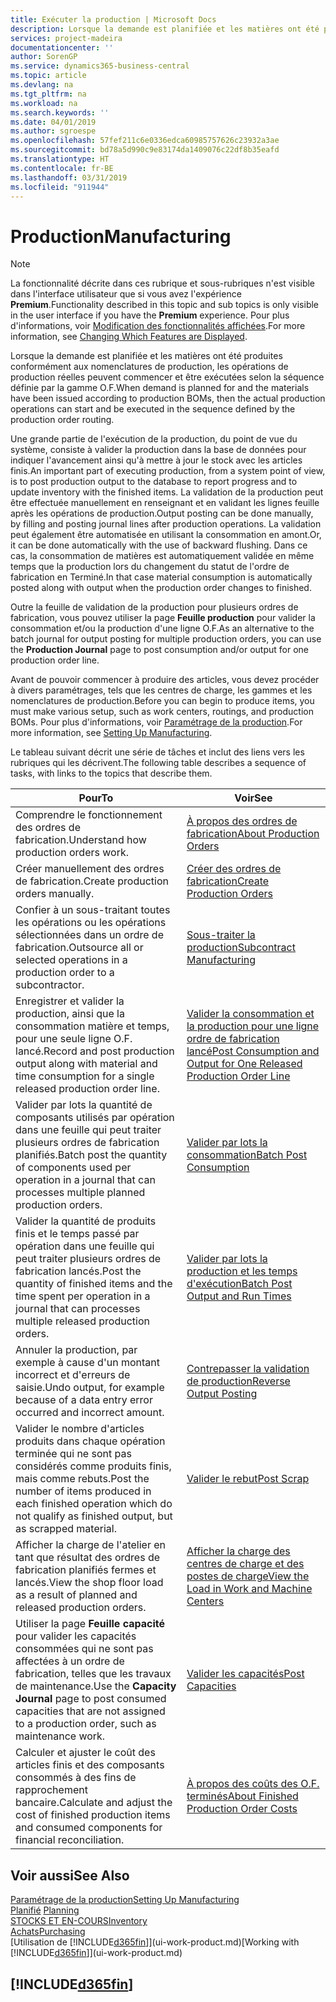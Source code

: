 ```yaml
---
title: Exécuter la production | Microsoft Docs
description: Lorsque la demande est planifiée et les matières ont été produites conformément aux nomenclatures de production, les opérations de production réelles peuvent commencer et être exécutées selon la séquence définie par la gamme O.F.
services: project-madeira
documentationcenter: ''
author: SorenGP
ms.service: dynamics365-business-central
ms.topic: article
ms.devlang: na
ms.tgt_pltfrm: na
ms.workload: na
ms.search.keywords: ''
ms.date: 04/01/2019
ms.author: sgroespe
ms.openlocfilehash: 57fef211c6e0336edca60985757626c23932a3ae
ms.sourcegitcommit: bd78a5d990c9e83174da1409076c22df8b35eafd
ms.translationtype: HT
ms.contentlocale: fr-BE
ms.lasthandoff: 03/31/2019
ms.locfileid: "911944"
---
```

# <a name="manufacturing"></a><span data-ttu-id="7c695-103">Production</span><span class="sxs-lookup"><span data-stu-id="7c695-103">Manufacturing</span></span>
> [!NOTE]
> <span data-ttu-id="7c695-104">La fonctionnalité décrite dans ces rubrique et sous-rubriques n'est visible dans l'interface utilisateur que si vous avez l'expérience **Premium**.</span><span class="sxs-lookup"><span data-stu-id="7c695-104">Functionality described in this topic and sub topics is only visible in the user interface if you have the **Premium** experience.</span></span> <span data-ttu-id="7c695-105">Pour plus d'informations, voir [Modification des fonctionnalités affichées](ui-experiences.md).</span><span class="sxs-lookup"><span data-stu-id="7c695-105">For more information, see [Changing Which Features are Displayed](ui-experiences.md).</span></span>

<span data-ttu-id="7c695-106">Lorsque la demande est planifiée et les matières ont été produites conformément aux nomenclatures de production, les opérations de production réelles peuvent commencer et être exécutées selon la séquence définie par la gamme O.F.</span><span class="sxs-lookup"><span data-stu-id="7c695-106">When demand is planned for and the materials have been issued according to production BOMs, then the actual production operations can start and be executed in the sequence defined by the production order routing.</span></span>  

<span data-ttu-id="7c695-107">Une grande partie de l'exécution de la production, du point de vue du système, consiste à valider la production dans la base de données pour indiquer l'avancement ainsi qu'à mettre à jour le stock avec les articles finis.</span><span class="sxs-lookup"><span data-stu-id="7c695-107">An important part of executing production, from a system point of view, is to post production output to the database to report progress and to update inventory with the finished items.</span></span> <span data-ttu-id="7c695-108">La validation de la production peut être effectuée manuellement en renseignant et en validant les lignes feuille après les opérations de production.</span><span class="sxs-lookup"><span data-stu-id="7c695-108">Output posting can be done manually, by filling and posting journal lines after production operations.</span></span> <span data-ttu-id="7c695-109">La validation peut également être automatisée en utilisant la consommation en amont.</span><span class="sxs-lookup"><span data-stu-id="7c695-109">Or, it can be done automatically with the use of backward flushing.</span></span> <span data-ttu-id="7c695-110">Dans ce cas, la consommation de matières est automatiquement validée en même temps que la production lors du changement du statut de l'ordre de fabrication en Terminé.</span><span class="sxs-lookup"><span data-stu-id="7c695-110">In that case material consumption is automatically posted along with output when the production order changes to finished.</span></span>  

<span data-ttu-id="7c695-111">Outre la feuille de validation de la production pour plusieurs ordres de fabrication, vous pouvez utiliser la page **Feuille production** pour valider la consommation et/ou la production d'une ligne O.F.</span><span class="sxs-lookup"><span data-stu-id="7c695-111">As an alternative to the batch journal for output posting for multiple production orders, you can use the **Production Journal** page to post consumption and/or output for one production order line.</span></span>

<span data-ttu-id="7c695-112">Avant de pouvoir commencer à produire des articles, vous devez procéder à divers paramétrages, tels que les centres de charge, les gammes et les nomenclatures de production.</span><span class="sxs-lookup"><span data-stu-id="7c695-112">Before you can begin to produce items, you must make various setup, such as work centers, routings, and production BOMs.</span></span> <span data-ttu-id="7c695-113">Pour plus d'informations, voir [Paramétrage de la production](production-configure-production-processes.md).</span><span class="sxs-lookup"><span data-stu-id="7c695-113">For more information, see [Setting Up Manufacturing](production-configure-production-processes.md).</span></span>

<span data-ttu-id="7c695-114">Le tableau suivant décrit une série de tâches et inclut des liens vers les rubriques qui les décrivent.</span><span class="sxs-lookup"><span data-stu-id="7c695-114">The following table describes a sequence of tasks, with links to the topics that describe them.</span></span>   

|<span data-ttu-id="7c695-115">**Pour**</span><span class="sxs-lookup"><span data-stu-id="7c695-115">**To**</span></span>|<span data-ttu-id="7c695-116">**Voir**</span><span class="sxs-lookup"><span data-stu-id="7c695-116">**See**</span></span>|  
|------------|-------------|  
|<span data-ttu-id="7c695-117">Comprendre le fonctionnement des ordres de fabrication.</span><span class="sxs-lookup"><span data-stu-id="7c695-117">Understand how production orders work.</span></span>|[<span data-ttu-id="7c695-118">À propos des ordres de fabrication</span><span class="sxs-lookup"><span data-stu-id="7c695-118">About Production Orders</span></span>](production-about-production-orders.md)|
|<span data-ttu-id="7c695-119">Créer manuellement des ordres de fabrication.</span><span class="sxs-lookup"><span data-stu-id="7c695-119">Create production orders manually.</span></span>|[<span data-ttu-id="7c695-120">Créer des ordres de fabrication</span><span class="sxs-lookup"><span data-stu-id="7c695-120">Create Production Orders</span></span>](production-how-to-create-production-orders.md)|
|<span data-ttu-id="7c695-121">Confier à un sous-traitant toutes les opérations ou les opérations sélectionnées dans un ordre de fabrication.</span><span class="sxs-lookup"><span data-stu-id="7c695-121">Outsource all or selected operations in a production order to a subcontractor.</span></span>|[<span data-ttu-id="7c695-122">Sous-traiter la production</span><span class="sxs-lookup"><span data-stu-id="7c695-122">Subcontract Manufacturing</span></span>](production-how-to-subcontract-manufacturing.md)|
|<span data-ttu-id="7c695-123">Enregistrer et valider la production, ainsi que la consommation matière et temps, pour une seule ligne O.F. lancé.</span><span class="sxs-lookup"><span data-stu-id="7c695-123">Record and post production output along with material and time consumption for a single released production order line.</span></span>|[<span data-ttu-id="7c695-124">Valider la consommation et la production pour une ligne ordre de fabrication lancé</span><span class="sxs-lookup"><span data-stu-id="7c695-124">Post Consumption and Output for One Released Production Order Line</span></span>](production-how-to-register-consumption-and-output.md)|  
|<span data-ttu-id="7c695-125">Valider par lots la quantité de composants utilisés par opération dans une feuille qui peut traiter plusieurs ordres de fabrication planifiés.</span><span class="sxs-lookup"><span data-stu-id="7c695-125">Batch post the quantity of components used per operation in a journal that can processes multiple planned production orders.</span></span>|[<span data-ttu-id="7c695-126">Valider par lots la consommation</span><span class="sxs-lookup"><span data-stu-id="7c695-126">Batch Post Consumption</span></span>](production-how-to-post-consumption.md)|
|<span data-ttu-id="7c695-127">Valider la quantité de produits finis et le temps passé par opération dans une feuille qui peut traiter plusieurs ordres de fabrication lancés.</span><span class="sxs-lookup"><span data-stu-id="7c695-127">Post the quantity of finished items and the time spent per operation in a journal that can processes multiple released production orders.</span></span>|[<span data-ttu-id="7c695-128">Valider par lots la production et les temps d'exécution</span><span class="sxs-lookup"><span data-stu-id="7c695-128">Batch Post Output and Run Times</span></span>](production-how-to-post-output-quantity.md)|
|<span data-ttu-id="7c695-129">Annuler la production, par exemple à cause d'un montant incorrect et d'erreurs de saisie.</span><span class="sxs-lookup"><span data-stu-id="7c695-129">Undo output, for example because of a data entry error occurred and incorrect amount.</span></span>  |[<span data-ttu-id="7c695-130">Contrepasser la validation de production</span><span class="sxs-lookup"><span data-stu-id="7c695-130">Reverse Output Posting</span></span>](production-how-to-reverse-output-posting.md)|  
|<span data-ttu-id="7c695-131">Valider le nombre d'articles produits dans chaque opération terminée qui ne sont pas considérés comme produits finis, mais comme rebuts.</span><span class="sxs-lookup"><span data-stu-id="7c695-131">Post the number of items produced in each finished operation which do not qualify as finished output, but as scrapped material.</span></span>|[<span data-ttu-id="7c695-132">Valider le rebut</span><span class="sxs-lookup"><span data-stu-id="7c695-132">Post Scrap</span></span>](production-how-to-post-scrap.md)|
|<span data-ttu-id="7c695-133">Afficher la charge de l'atelier en tant que résultat des ordres de fabrication planifiés fermes et lancés.</span><span class="sxs-lookup"><span data-stu-id="7c695-133">View the shop floor load as a result of planned and released production orders.</span></span>|[<span data-ttu-id="7c695-134">Afficher la charge des centres de charge et des postes de charge</span><span class="sxs-lookup"><span data-stu-id="7c695-134">View the Load in Work and Machine Centers</span></span>](production-how-to-view-the-load-on-work-centers.md)|      
|<span data-ttu-id="7c695-135">Utiliser la page **Feuille capacité** pour valider les capacités consommées qui ne sont pas affectées à un ordre de fabrication, telles que les travaux de maintenance.</span><span class="sxs-lookup"><span data-stu-id="7c695-135">Use the **Capacity Journal** page to post consumed capacities that are not assigned to a production order, such as maintenance work.</span></span>|[<span data-ttu-id="7c695-136">Valider les capacités</span><span class="sxs-lookup"><span data-stu-id="7c695-136">Post Capacities</span></span>](production-how-to-post-capacities.md)|  
|<span data-ttu-id="7c695-137">Calculer et ajuster le coût des articles finis et des composants consommés à des fins de rapprochement bancaire.</span><span class="sxs-lookup"><span data-stu-id="7c695-137">Calculate and adjust the cost of finished production items and consumed components for financial reconciliation.</span></span>|[<span data-ttu-id="7c695-138">À propos des coûts des O.F. terminés</span><span class="sxs-lookup"><span data-stu-id="7c695-138">About Finished Production Order Costs</span></span>](finance-about-finished-production-order-costs.md)|  

## <a name="see-also"></a><span data-ttu-id="7c695-139">Voir aussi</span><span class="sxs-lookup"><span data-stu-id="7c695-139">See Also</span></span>  
[<span data-ttu-id="7c695-140">Paramétrage de la production</span><span class="sxs-lookup"><span data-stu-id="7c695-140">Setting Up Manufacturing</span></span>](production-configure-production-processes.md)  
<span data-ttu-id="7c695-141">[Planifié](production-planning.md)    </span><span class="sxs-lookup"><span data-stu-id="7c695-141">[Planning](production-planning.md)    </span></span>  
[<span data-ttu-id="7c695-142">STOCKS ET EN-COURS</span><span class="sxs-lookup"><span data-stu-id="7c695-142">Inventory</span></span>](inventory-manage-inventory.md)  
[<span data-ttu-id="7c695-143">Achats</span><span class="sxs-lookup"><span data-stu-id="7c695-143">Purchasing</span></span>](purchasing-manage-purchasing.md)  
<span data-ttu-id="7c695-144">[Utilisation de [!INCLUDE[d365fin](includes/d365fin_md.md)]](ui-work-product.md)</span><span class="sxs-lookup"><span data-stu-id="7c695-144">[Working with [!INCLUDE[d365fin](includes/d365fin_md.md)]](ui-work-product.md)</span></span>

## [!INCLUDE[d365fin](includes/free_trial_md.md)]  
